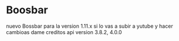 # Boosbar
nuevo Bossbar para la version 1.11.x
si lo vas a subir a yutube  y hacer cambioas dame creditos
api version  3.8.2, 4.0.0
